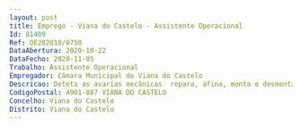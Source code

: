 ```yaml
--- 
layout: post
title: Emprego - Viana do Castelo - Assistente Operacional
Id: 81409
Ref: OE202010/0758
DataAbertura: 2020-10-22
DataFecho: 2020-11-05
Trabalho: Assistente Operacional
Empregador: Câmara Municipal de Viana do Castelo
Descricao: Deteta as avarias mecânicas  repara, afina, monta e desmonta os órgãos de viaturas ligeiras e pesadas a gasolina ou a diesel, bem como outros equipamentos motorizados ou não  executa outros trabalhos de mecânica geral  afina, ensaia e conduz em experiência as viaturas reparadas  faz a manutenção e o controlo de máquinas e motores.
CodigoPostal: 4901-887 VIANA DO CASTELO
Concelho: Viana do Castelo
Distrito: Viana do Castelo
--- 
```

